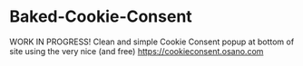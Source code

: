 # Baked-Cookie-Consent
WORK IN PROGRESS! Clean and simple Cookie Consent popup at bottom of site using the very nice (and free) https://cookieconsent.osano.com
